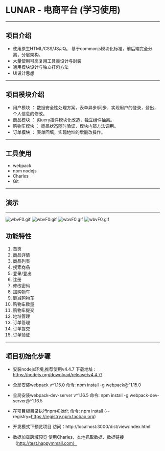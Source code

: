 ﻿# LUNAR - 电商平台 (学习使用)


---
## 项目介绍
* 使用原生HTML/CSS/JS/JQ。 基于commonjs模块化标准，前后端完全分离，分层架构。
* 大量使用可高复用工具类设计与封装
* 通用模块设计与独立打包方法
* UI设计思想

---
## 项目模块介绍
* 用户模块 ： 数据安全性处理方案，表单异步/同步，实现用户的登录，登出，个人信息的修改。
* 商品模块 ： jQuery插件模块化改造，独立组件抽离。
* 购物车模块 ： 商品状态随时验证，模块内部方法调用。
* 订单模块 ： 表单回填，实现地址的增删改操作。

---
## 工具使用
* webpack 
* npm nodejs 
* Charles
* Git

---

## 演示

---
![wbvF0.gif](https://github.com/Rosen97/gallery/blob/master/lu1.gif)
![wbvF0.gif](https://github.com/Rosen97/gallery/blob/master/lu2.gif)
![wbvF0.gif](https://github.com/Rosen97/gallery/blob/master/lu3.gif)
![wbvF0.gif](https://github.com/Rosen97/gallery/blob/master/lu4.gif)

## 功能特性

1. 首页
2. 商品详情
3. 商品列表
4. 搜索商品
5. 登录/登出
6. 注册
7. 修改密码
8. 加购物车
9. 删减购物车
10. 购物车数量
11. 购物车提交
12. 地址管理
13. 订单管理
14. 订单提交
15. 订单验证


---

## 项目初始化步骤

* 安装nodejs环境,推荐使用v4.4.7
    下载地址 : https://nodejs.org/download/release/v4.4.7/

* 全局安装webpack v^1.15.0
    命令: npm install -g webpack@^1.15.0

* 全局安装webpack-dev-server v^1.16.5
    命令: npm install -g webpack-dev-server@^1.16.5

* 在项目根目录执行npm初始化
    命令: npm install (--registry=https://registry.npm.taobao.org)

* 开发模式下预览项目
    访问：http://localhost:3000/dist/view/index.html
* 数据加载跨域预览
    使用Charles，本地抓取数据，数据链接（http://test.happymmall.com）
